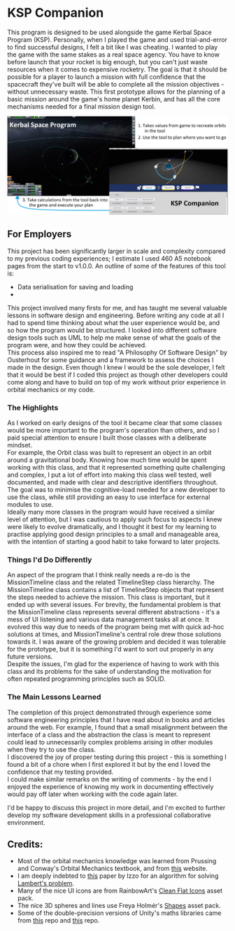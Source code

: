 # KSP Companion

This program is designed to be used alongside the game Kerbal Space Program (KSP). Personally, when I played the game and used trial-and-error to find successful designs, I felt a bit like I was cheating. I wanted to play the game with the same stakes as a real space agency. You have to know before launch that your rocket is big enough, but you can't just waste resources when it comes to expensive rocketry. The goal is that it should be possible for a player to launch a mission with full confidence that the spacecraft they've built will be able to complete all the mission objectives - without unnecessary waste. This first prototype allows for the planning of a basic mission around the game's home planet Kerbin, and has all the core mechanisms needed for a final mission design tool.

![](/Other/Images/ToolScreenshot.png)

## For Employers
This project has been significantly larger in scale and complexity compared to my previous coding experiences; I estimate I used 460 A5 notebook pages from the start to v1.0.0. An outline of some of the features of this tool is:
* Data serialisation for saving and loading
* 

This project involved many firsts for me, and has taught me several valuable lessons in software design and engineering. Before writing any code at all I had to spend time thinking about what the user experience would be, and so how the program would be structured. I looked into different software design tools such as UML to help me make sense of what the goals of the program were, and how they could be achieved. \
This process also inspired me to read "A Philosophy Of Software Design" by Ousterhout for some guidance and a framework to assess the choices I made in the design. Even though I knew I would be the sole developer, I felt that it would be best if I coded this project as though other developers could come along and have to build on top of my work without prior experience in orbital mechanics or my code. 

### The Highlights
As I worked on early designs of the tool it became clear that some classes would be more important to the program's operation than others, and so I paid special attention to ensure I built those classes with a deliberate mindset. \
For example, the Orbit class was built to represent an object in an orbit around a gravitational body. Knowing how much time would be spent working with this class, and that it represented something quite challenging and complex, I put a lot of effort into making this class well tested, well documented, and made with clear and descriptive identifiers throughout. The goal was to minimise the cognitive-load needed for a new developer to use the class, while still providing an easy to use interface for external modules to use. \
Ideally many more classes in the program would have received a similar level of attention, but I was cautious to apply such focus to aspects I knew were likely to evolve dramatically, and I thought it best for my learning to practise applying good design principles to a small and manageable area, with the intention of starting a good habit to take forward to later projects.

### Things I'd Do Differently
An aspect of the program that I think really needs a re-do is the MissionTimeline class and the related TimelineStep class hierarchy. 
The MissionTimeline class contains a list of TimelineStep objects that represent the steps needed to achieve the mission. This class is important, but it ended up with several issues. For brevity, the fundamental problem is that the MissionTimeline class represents several different abstractions - it's a mess of UI listening and various data management tasks all at once. It evolved this way due to needs of the program being met with quick ad-hoc solutions at times, and MissionTimeline's central role drew those solutions towards it. I was aware of the growing problem and decided it was tolerable for the prototype, but it is something I'd want to sort out properly in any future versions. \
Despite the issues, I'm glad for the experience of having to work with this class and its problems for the sake of understanding the motivation for often repeated programming principles such as SOLID.

### The Main Lessons Learned
The completion of this project demonstrated through experience some software engineering principles that I have read about in books and articles around the web. For example, I found that a small misalignment between the interface of a class and the abstraction the class is meant to represent could lead to unnecessarily complex problems arising in other modules when they try to use the class. \
I discovered the joy of proper testing during this project - this is something I found a bit of a chore when I first explored it but by the end I loved the confidence that my testing provided. \
I could make similar remarks on the writing of comments - by the end I enjoyed the experience of knowing my work in documenting effectively would pay off later when working with the code again later.

I'd be happy to discuss this project in more detail, and I'm excited to further develop my software development skills in a professional collaborative environment.

## Credits:
* Most of the orbital mechanics knowledge was learned from Prussing and Conway's Orbital Mechanics textbook, and from [this](http://braeunig.us/space/index_top.htm) website.
* I am deeply indebted to [this](https://www.esa.int/gsp/ACT/doc/MAD/pub/ACT-RPR-MAD-2014-RevisitingLambertProblem.pdf) paper by Izzo for an algorithm for solving [Lambert's problem](https://en.wikipedia.org/wiki/Lambert's_problem).
* Many of the nice UI icons are from RainbowArt's [Clean Flat Icons](https://assetstore.unity.com/packages/2d/gui/icons/clean-flat-icons-98117) asset pack.
* The nice 3D spheres and lines use Freya Holmér's [Shapes](https://assetstore.unity.com/packages/tools/particles-effects/shapes-173167) asset pack.
* Some of the double-precision versions of Unity's maths libraries came from [this](https://github.com/sldsmkd/vector3d) repo and [this](https://github.com/Darkziyu/Mathd) repo.
